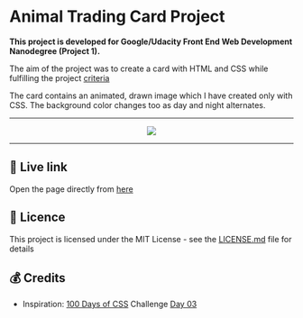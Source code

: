 # Animal Trading Card Project

**This project is developed for Google/Udacity Front End Web Development Nanodegree (Project 1).**  

The aim of the project was to create a card with HTML and CSS while fulfilling the project [criteria](https://github.com/jpacsai/GoogleUdacity_Nanodegree/blob/master/Nanodegree/Animal_Trading_Card/Criteria.md)

The card contains an animated, drawn image which I have created only with CSS. The background color changes too as day and night alternates.

***

<p align="center">
  <img src="https://github.com/jpacsai/GoogleUdacity_Nanodegree/blob/master/Nanodegree/Animal_Trading_Card/owlgif.gif"/>
</p>

***

## 🔗 Live link  
Open the page directly from [here](https://jpacsai.github.io/GoogleUdacity_Nanodegree/Nanodegree/Animal_Trading_Card/)  

## 📜 Licence

This project is licensed under the MIT License - see the [LICENSE.md](https://github.com/jpacsai/GoogleUdacity_Nanodegree/tree/master) file for details

## 💰 Credits
- Inspiration: [100 Days of CSS](https://100dayscss.com/) Challenge [Day 03](https://codepen.io/roydigerhund/full/PZxpKO/)
